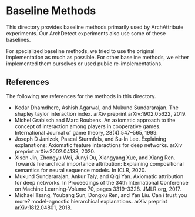 # Baseline Methods

This directory provides baseline methods primarily used by ArchAttribute experiments. Our ArchDetect experiments also use some of these baselines.

For specialized baseline methods, we tried to use the original implementation as much as possible. For other baseline methods, we either implemented them ourselves or used public re-implementations.

## References

The following are references for the methods in this directory.

- Kedar Dhamdhere, Ashish Agarwal, and Mukund Sundararajan. The shapley taylor interaction index. arXiv preprint arXiv:1902.05622, 2019.
- Michel Grabisch and Marc Roubens. An axiomatic approach to the concept of interaction among players in cooperative games. International Journal of game theory, 28(4):547–565, 1999.
- Joseph D Janizek, Pascal Sturmfels, and Su-In Lee. Explaining explanations: Axiomatic feature interactions for deep networks. arXiv preprint arXiv:2002.04138, 2020.
- Xisen Jin, Zhongyu Wei, Junyi Du, Xiangyang Xue, and Xiang Ren. Towards hierarchical importance attribution: Explaining compositional semantics for neural sequence models. In ICLR, 2020.
- Mukund Sundararajan, Ankur Taly, and Qiqi Yan. Axiomatic attribution for deep networks. In Proceedings of the 34th International Conference on Machine Learning-Volume 70, pages 3319–3328. JMLR.org, 2017.
- Michael Tsang, Youbang Sun, Dongxu Ren, and Yan Liu. Can i trust you more? model-agnostic hierarchical explanations. arXiv preprint arXiv:1812.04801, 2018.
